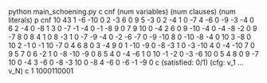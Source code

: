 python main_schoening.py
c cnf (num variables) (num clauses) (num literals)
p cnf 10 43
  1  -6 -10 0
  2  -3   6 0
  9   5  -3 0
  2  -4   1 0
 -7   4  -6 0
 -9  -3  -4 0
  6   2  -4 0
 -8   1   3 0
 -7  -1  -4 0
 -1  -8   9 0
  7   9  10 0
 -4   2   6 0
  9 -10  -4 0
 -4  -8  -2 0
  9  -7   8 0
  8   4   1 0
  8  -3   1 0
 -7  -9  -4 0
 -2  -6  -7 0
 -9 -10   8 0
-10  -8  -4 0
 10   3  -8 0
 10   2  -1 0
 -1  10  -7 0
  4   6   8 0
  3  -4   9 0
  1 -10  -9 0
 -8  -3   1 0
 -3 -10   4 0
 -4 -10   7 0
  9   5   7 0
  6  -2   1 0
 -8 -10  -9 0
  8   5   4 0
 -4  -6   1 0
 10  -1  -2 0
 -3  -6  10 0
  5   4   8 0
  9  -7  10 0
 -4   3  -6 0
 -8  -3  10 0
 -8   4  -6 0
 -6  -1  -9 0
c (satisfied: 0/1) (cfg: v_1 ... v_N)
c 1 1000110001
